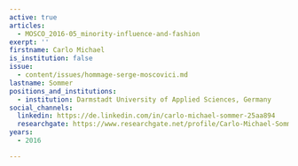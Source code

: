 ```yaml
---
active: true
articles:
  - MOSCO_2016-05_minority-influence-and-fashion
exerpt: ''
firstname: Carlo Michael
is_institution: false
issue:
  - content/issues/hommage-serge-moscovici.md
lastname: Sommer
positions_and_institutions:
  - institution: Darmstadt University of Applied Sciences, Germany
social_channels:
  linkedin: https://de.linkedin.com/in/carlo-michael-sommer-25aa894
  researchgate: https://www.researchgate.net/profile/Carlo-Michael-Sommer
years:
  - 2016

---
```

